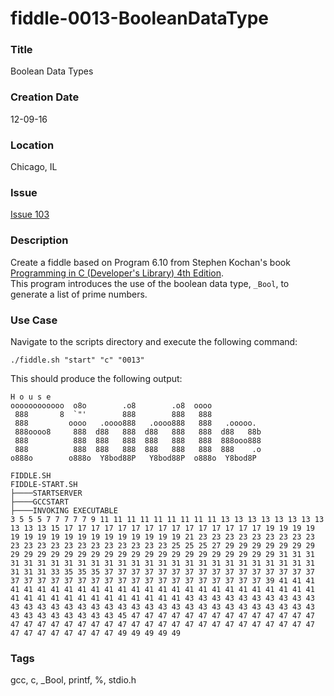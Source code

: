 fiddle-0013-BooleanDataType
======

### Title

Boolean Data Types


### Creation Date

12-09-16


### Location

Chicago, IL


### Issue

[Issue 103](https://github.com/bradyhouse/house/issues/103)


### Description

Create a fiddle based on Program 6.10 from Stephen Kochan's book [Programming in C (Developer's Library) 4th Edition](http://a.co/1QJ9MDN).  
This program introduces the use of the boolean data type, `_Bool`, to generate a list of prime numbers.


### Use Case

Navigate to the scripts directory and execute the following command:

    ./fiddle.sh "start" "c" "0013"
    
This should produce the following output:

    H o u s e
    oooooooooooo  o8o        .o8        .o8  oooo
     888       8  `"'        888        888   888
     888         oooo   .oooo888   .oooo888   888   .ooooo.
     888oooo8     888  d88   888  d88   888   888  d88   88b
     888          888  888   888  888   888   888  888ooo888
     888          888  888   888  888   888   888  888    .o
    o888o        o888o  Y8bod88P   Y8bod88P  o888o  Y8bod8P
    
    FIDDLE.SH
    FIDDLE-START.SH
    ├────STARTSERVER
    ├────GCCSTART
    ├────INVOKING EXECUTABLE
    3 5 5 5 7 7 7 7 7 9 11 11 11 11 11 11 11 11 11 13 13 13 13 13 13 13 13 13 13 13 15 17 17 17 17 17 17 17 17 17 17 17 17 17 17 17 19 19 19 19 19 19 19 19 19 19 19 19 19 19 19 19 19 21 23 23 23 23 23 23 23 23 23 23 23 23 23 23 23 23 23 23 23 23 23 25 25 25 27 29 29 29 29 29 29 29 29 29 29 29 29 29 29 29 29 29 29 29 29 29 29 29 29 29 29 29 31 31 31 31 31 31 31 31 31 31 31 31 31 31 31 31 31 31 31 31 31 31 31 31 31 31 31 31 31 33 35 35 35 37 37 37 37 37 37 37 37 37 37 37 37 37 37 37 37 37 37 37 37 37 37 37 37 37 37 37 37 37 37 37 37 37 37 37 39 41 41 41 41 41 41 41 41 41 41 41 41 41 41 41 41 41 41 41 41 41 41 41 41 41 41 41 41 41 41 41 41 41 41 41 41 41 41 41 43 43 43 43 43 43 43 43 43 43 43 43 43 43 43 43 43 43 43 43 43 43 43 43 43 43 43 43 43 43 43 43 43 43 43 43 43 43 43 43 43 45 47 47 47 47 47 47 47 47 47 47 47 47 47 47 47 47 47 47 47 47 47 47 47 47 47 47 47 47 47 47 47 47 47 47 47 47 47 47 47 47 47 47 47 47 47 49 49 49 49 49


### Tags

gcc, c, _Bool, printf, %, stdio.h
